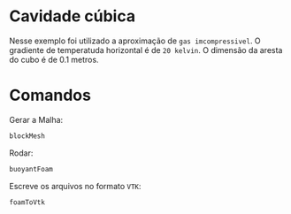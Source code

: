 # Cavidade cúbica

Nesse exemplo foi utilizado a aproximação de `gas imcompressivel`. O gradiente de temperatuda horizontal é de `20 kelvin`. O dimensão da aresta do cubo é de 0.1 metros.

# Comandos

Gerar a Malha:

```bash
blockMesh
```

Rodar:

```bash
buoyantFoam
```

Escreve os arquivos no formato `VTK`:

```bash
foamToVtk
```
